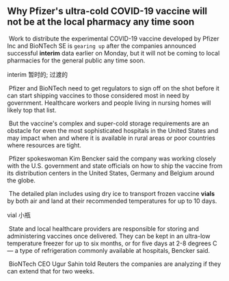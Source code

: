 ## Why Pfizer's ultra-cold COVID-19 vaccine will not be at the local pharmacy any time soon

​		Work to distribute the experimental COVID-19 vaccine developed by Pfizer Inc and BioNTech SE is `gearing up` after the companies announced successful **interim** data earlier on Monday, but it will not be coming to local pharmacies for the general public any time soon.

interim  暂时的; 过渡的

​		Pfizer and BioNTech need to get regulators to sign off on the shot before it can start shipping vaccines to those considered most in need by government. Healthcare workers and people living in nursing homes will likely top that list.

​		But the vaccine's complex and super-cold storage requirements are an obstacle for even the most sophisticated hospitals in the United States and may impact when and where it is available in rural areas or poor countries where resources are tight.

​		Pfizer spokeswoman Kim Bencker said the company was working closely with the U.S. government and state officials on how to ship the vaccine from its distribution centers in the United States, Germany and Belgium around the globe.

​		The detailed plan includes using dry ice to transport frozen vaccine **vials** by both air and land at their recommended temperatures for up to 10 days.

vial  小瓶

​		State and local healthcare providers are responsible for storing and administering vaccines once delivered. They can be kept in an ultra-low temperature freezer for up to six months, or for five days at 2-8 degrees C — a type of refrigeration commonly available at hospitals, Bencker said.

​		BioNTech CEO Ugur Sahin told Reuters the companies are analyzing if they can extend that for two weeks.